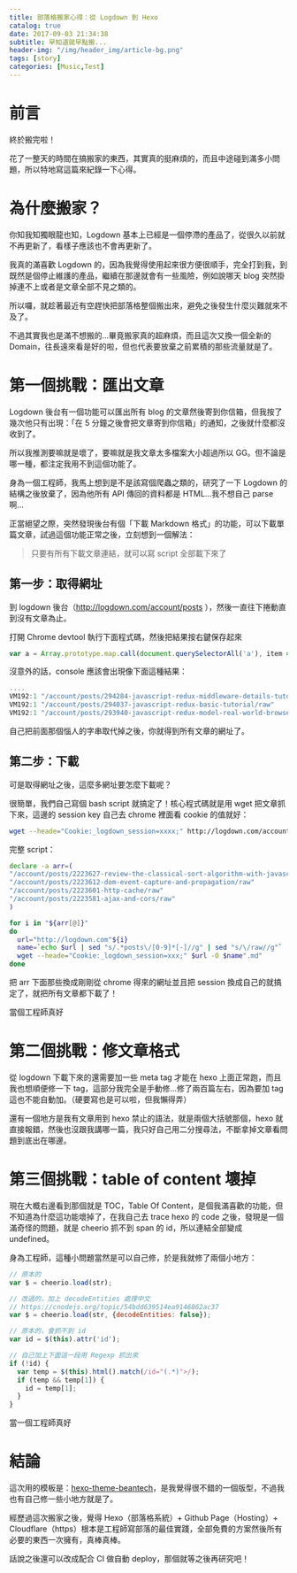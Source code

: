 ```yaml
---
title: 部落格搬家心得：從 Logdown 到 Hexo
catalog: true
date: 2017-09-03 21:34:38
subtitle: 早知道就早點搬...
header-img: "/img/header_img/article-bg.png"
tags: [story]
categories: [Music,Test]
---
```


# 前言

終於搬完啦！

花了一整天的時間在搞搬家的東西，其實真的挺麻煩的，而且中途碰到滿多小問題，所以特地寫這篇來紀錄一下心得。

<!--more-->

# 為什麼搬家？

你知我知獨眼龍也知，Logdown 基本上已經是一個停滯的產品了，從很久以前就不再更新了，看樣子應該也不會再更新了。

我真的滿喜歡 Logdown 的，因為我覺得使用起來很方便很順手，完全打到我，到既然是個停止維護的產品，繼續在那邊就會有一些風險，例如說哪天 blog 突然掛掉連不上或者是文章全部不見之類的。

所以囉，就趁著最近有空趕快把部落格整個搬出來，避免之後發生什麼災難就來不及了。

不過其實我也是滿不想搬的...畢竟搬家真的超麻煩，而且這次又換一個全新的 Domain，往長遠來看是好的啦，但也代表要放棄之前累積的那些流量就是了。

# 第一個挑戰：匯出文章

Logdown 後台有一個功能可以匯出所有 blog 的文章然後寄到你信箱，但我按了幾次他只有出現：「在 5 分鐘之後會把文章寄到你信箱」的通知，之後就什麼都沒收到了。

所以我推測要嘛就是壞了，要嘛就是我文章太多檔案大小超過所以 GG。但不論是哪一種，都注定我用不到這個功能了。

身為一個工程師，我馬上想到是不是該寫個爬蟲之類的，研究了一下 Logdown 的結構之後放棄了，因為他所有 API 傳回的資料都是 HTML...我不想自己 parse 啊...

正當絕望之際，突然發現後台有個「下載 Markdown 格式」的功能，可以下載單篇文章，試過這個功能正常之後，立刻想到一個解法：

> 只要有所有下載文章連結，就可以寫 script 全部載下來了

## 第一步：取得網址

到 logdown 後台（http://logdown.com/account/posts ），然後一直往下捲動直到沒有文章為止。

打開 Chrome devtool 執行下面程式碼，然後把結果按右鍵保存起來
``` js
var a = Array.prototype.map.call(document.querySelectorAll('a'), item => item.getAttribute('href')).filter(item => item.indexOf('/raw') >= 0);for(var k of a) {console.log('"'+k+'"')}
```

沒意外的話，console 應該會出現像下面這種結果：

``` js
....
VM192:1 "/account/posts/294284-javascript-redux-middleware-details-tutorial/raw"
VM192:1 "/account/posts/294037-javascript-redux-basic-tutorial/raw"
VM192:1 "/account/posts/293940-javascript-redux-model-real-world-browserhistory-not-found/raw"
```

自己把前面那個惱人的字串取代掉之後，你就得到所有文章的網址了。

## 第二步：下載

可是取得網址之後，這麼多網址要怎麼下載呢？

很簡單，我們自己寫個 bash script 就搞定了！核心程式碼就是用 wget 把文章抓下來，這邊的 session key 自己去 chrome 裡面看 cookie 的值就好：

``` bash
wget --heade="Cookie:_logdown_session=xxxx;" http://logdown.com/account/posts/2223627-review-the-classical-sort-algorithm-with-javascript/raw -O review-the-classical-sort-algorithm-with-javascript.md
```

完整 script：

``` bash
declare -a arr=(
"/account/posts/2223627-review-the-classical-sort-algorithm-with-javascript/raw"
"/account/posts/2223612-dom-event-capture-and-propagation/raw"
"/account/posts/2223601-http-cache/raw"
"/account/posts/2223581-ajax-and-cors/raw"
)

for i in "${arr[@]}"
do
  url="http://logdown.com"${i}
  name=`echo $url | sed "s/.*posts\/[0-9]*[-]//g" | sed "s/\/raw//g"`
  wget --heade="Cookie:_logdown_session=xxx;" $url -O $name".md"
done
```

把 arr 下面那些換成剛剛從 chrome 得來的網址並且把 session 換成自己的就搞定了，就把所有文章都下載了！

當個工程師真好

# 第二個挑戰：修文章格式

從 logdown 下載下來的還需要加一些 meta tag 才能在 hexo 上面正常跑，而且我也想順便修一下 tag，這部分我完全是手動修...修了兩百篇左右，因為要加 tag 這也不能自動加。（硬要寫也是可以啦，但我懶得弄）

還有一個地方是我有文章用到 hexo 禁止的語法，就是兩個大括號那個，hexo 就直接報錯，然後也沒跟我講哪一篇，我只好自己用二分搜尋法，不斷拿掉文章看問題到底出在哪邊。

# 第三個挑戰：table of content 壞掉

現在大概右邊看到那個就是 TOC，Table Of Content，是個我滿喜歡的功能，但不知道為什麼這功能壞掉了，在我自己去 trace hexo 的 code 之後，發現是一個滿奇怪的問題，就是 cheerio 抓不到 span 的 id，所以連結全部變成 undefined。

身為工程師，這種小問題當然是可以自己修，於是我就修了兩個小地方：

``` js
// 原本的
var $ = cheerio.load(str);

// 改過的，加上 decodeEntities 處理中文
// https://cnodejs.org/topic/54bdd639514ea9146862ac37
var $ = cheerio.load(str, {decodeEntities: false});

// 原本的，會抓不到 id
var id = $(this).attr('id');

// 自己加上下面這一段用 Regexp 抓出來
if (!id) {
  var temp = $(this).html().match(/id="(.*)">/);
  if (temp && temp[1]) {
    id = temp[1];
  }
}
```

當一個工程師真好

# 結論

這次用的模板是：[hexo-theme-beantech](https://github.com/YenYuHsuan/hexo-theme-beantech)，是我覺得很不錯的一個版型，不過我也有自己修一些小地方就是了。

經歷過這次搬家之後，覺得 Hexo（部落格系統）+ Github Page（Hosting）+ Cloudflare（https）根本是工程師寫部落的最佳實踐，全部免費的方案然後所有必要的東西一次擁有，真棒真棒。

話說之後還可以改成配合 CI 做自動 deploy，那個就等之後再研究吧！
